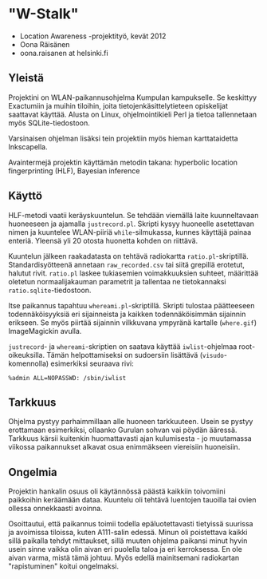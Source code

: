 "W-Stalk"
=========

* Location Awareness -projektityö, kevät 2012
* Oona Räisänen
* oona.raisanen at helsinki.fi

Yleistä
-------

Projektini on WLAN-paikannusohjelma Kumpulan kampukselle.
Se keskittyy Exactumiin ja muihin tiloihin, joita tietojenkäsittelytieteen
opiskelijat saattavat käyttää. Alusta on
Linux, ohjelmointikieli Perl ja tietoa tallennetaan myös
SQLite-tiedostoon.

Varsinaisen ohjelman lisäksi tein projektiin myös hieman
karttataidetta Inkscapella.

Avaintermejä projektin käyttämän metodin takana:
hyperbolic location fingerprinting (HLF), Bayesian inference


Käyttö
------

HLF-metodi vaatii keräyskuuntelun. Se tehdään viemällä
laite kuunneltavaan huoneeseen ja ajamalla `justrecord.pl`.
Skripti kysyy huoneelle asetettavan nimen ja kuuntelee
WLAN-piiriä `while`-silmukassa, kunnes käyttäjä painaa enteriä.
Yleensä yli 20 otosta huonetta kohden on riittävä.

Kuuntelun jälkeen raakadatasta on tehtävä radiokartta
`ratio.pl`-skriptillä. Standardisyötteenä annetaan
`raw_recorded.csv` tai siitä grepillä erotetut, halutut
rivit. `ratio.pl` laskee tukiasemien voimakkuuksien suhteet,
määrittää oletetun normaalijakauman parametrit ja
tallentaa ne tietokannaksi `ratio.sqlite`-tiedostoon.

Itse paikannus tapahtuu `whereami.pl`-skriptillä. Skripti
tulostaa päätteeseen todennäköisyyksiä eri sijainneista ja
kaikken todennäköisimmän sijainnin erikseen. Se myös piirtää
sijainnin vilkkuvana ympyränä kartalle (`where.gif`)
ImageMagickin avulla.

`justrecord`- ja `whereami`-skriptien on saatava käyttää
`iwlist`-ohjelmaa root-oikeuksilla. Tämän helpottamiseksi
on sudoersiin lisättävä (`visudo`-komennolla) esimerkiksi
seuraava rivi:

`%admin ALL=NOPASSWD: /sbin/iwlist`


Tarkkuus
--------

Ohjelma pystyy parhaimmillaan alle huoneen tarkkuuteen.
Usein se pystyy erottamaan esimerkiksi, ollaanko Gurulan
sohvan vai pöydän ääressä. Tarkkuus kärsii kuitenkin
huomattavasti ajan kulumisesta - jo muutamassa viikossa
paikannukset alkavat osua enimmäkseen viereisiin
huoneisiin.


Ongelmia
--------

Projektin hankalin osuus oli käytännössä päästä kaikkiin
toivomiini paikkoihin keräämään dataa. Kuuntelu oli tehtävä
luentojen tauoilla tai ovien ollessa onnekkaasti avoinna.

Osoittautui, että paikannus toimii todella epäluotettavasti
tietyissä suurissa ja avoimissa tiloissa, kuten A111-salin
edessä. Minun oli poistettava kaikki sillä paikalla tehdyt
mittaukset, sillä muuten ohjelma paikansi minut hyvin usein
sinne vaikka olin aivan eri puolella taloa ja eri
kerroksessa. En ole aivan varma, mistä tämä johtuu. Myös
edellä mainitsemani radiokartan "rapistuminen" koitui
ongelmaksi.
